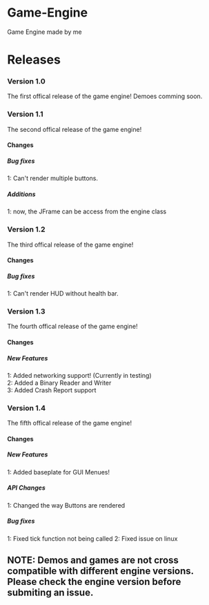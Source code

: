 # Game-Engine
Game Engine made by me

# Releases
### Version 1.0
The first offical release of the game engine!
Demoes comming soon.

### Version 1.1
The second offical release of the game engine!
#### Changes
##### Bug fixes
1: Can't render multiple buttons.

##### Additions
1: now, the JFrame can be access from the engine class

### Version 1.2
The third offical release of the game engine!
#### Changes
##### Bug fixes
1: Can't render HUD without health bar.

### Version 1.3
The fourth offical release of the game engine!
#### Changes
##### New Features
1: Added networking support! (Currently in testing)<br>
2: Added a Binary Reader and Writer<br>
3: Added Crash Report support

### Version 1.4
The fifth offical release of the game engine!
#### Changes
##### New Features
1: Added baseplate for GUI Menues!
##### API Changes
1: Changed the way Buttons are rendered
##### Bug fixes
1: Fixed tick function not being called
2: Fixed issue on linux

## NOTE: Demos and games are not cross compatible with different engine versions. Please check the engine version before submiting an issue.

